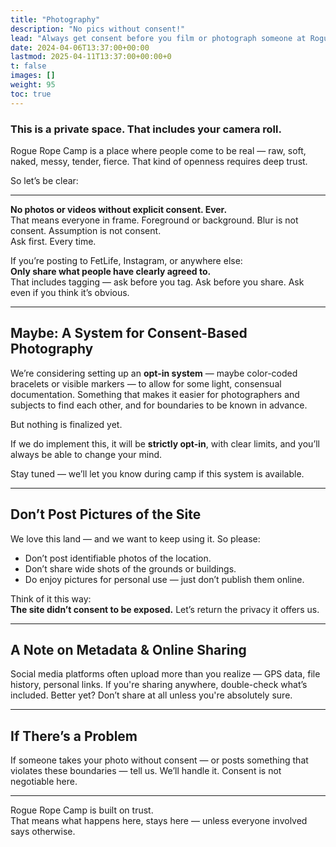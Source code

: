 ```yaml
---
title: "Photography"
description: "No pics without consent!"
lead: "Always get consent before you film or photograph someone at Rogue Rope Camp."
date: 2024-04-06T13:37:00+00:00
lastmod: 2025-04-11T13:37:00+00:00+0
t: false
images: []
weight: 95
toc: true
---
```


### This is a private space. That includes your camera roll.

Rogue Rope Camp is a place where people come to be real — raw, soft, naked, messy, tender, fierce. That kind of openness requires deep trust.

So let’s be clear:

---

**No photos or videos without explicit consent. Ever.**  
That means everyone in frame. Foreground or background. Blur is not consent. Assumption is not consent.  
Ask first. Every time.

If you’re posting to FetLife, Instagram, or anywhere else:  
**Only share what people have clearly agreed to.**  
That includes tagging — ask before you tag. Ask before you share. Ask even if you think it’s obvious.

---

## Maybe: A System for Consent-Based Photography

We’re considering setting up an **opt-in system** — maybe color-coded bracelets or visible markers — to allow for some light, consensual documentation. Something that makes it easier for photographers and subjects to find each other, and for boundaries to be known in advance.

But nothing is finalized yet.

If we do implement this, it will be **strictly opt-in**, with clear limits, and you’ll always be able to change your mind.

Stay tuned — we’ll let you know during camp if this system is available.

---

## Don’t Post Pictures of the Site

We love this land — and we want to keep using it. So please:

- Don’t post identifiable photos of the location.
- Don’t share wide shots of the grounds or buildings.
- Do enjoy pictures for personal use — just don’t publish them online.

Think of it this way:  
**The site didn’t consent to be exposed.** Let’s return the privacy it offers us.

---

## A Note on Metadata & Online Sharing

Social media platforms often upload more than you realize — GPS data, file history, personal links. If you're sharing anywhere, double-check what’s included. Better yet? Don’t share at all unless you're absolutely sure.

---

## If There’s a Problem

If someone takes your photo without consent — or posts something that violates these boundaries — tell us. We’ll handle it. Consent is not negotiable here.

---

Rogue Rope Camp is built on trust.  
That means what happens here, stays here — unless everyone involved says otherwise.
